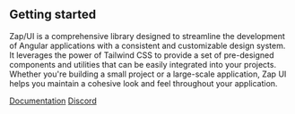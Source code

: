 ## Getting started

Zap/UI is a comprehensive library designed to streamline the development of Angular applications with a consistent and customizable design system. It leverages the power of Tailwind CSS to provide a set of pre-designed components and utilities that can be easily integrated into your projects. Whether you're building a small project or a large-scale application, Zap UI helps you maintain a cohesive look and feel throughout your application.

[Documentation](https://zapui.togethercreative.co.uk)
[Discord](https://discord.com/invite/86yn9TgM)